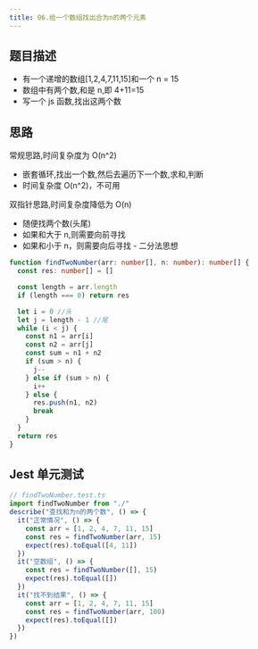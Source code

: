 ```yaml
---
title: 06.给一个数组找出合为n的两个元素
---
```

## 题目描述

- 有一个递增的数组[1,2,4,7,11,15]和一个 n = 15
- 数组中有两个数,和是 n,即 4+11=15
- 写一个 js 函数,找出这两个数

## 思路

常规思路,时间复杂度为 O(n^2)

- 嵌套循环,找出一个数,然后去遍历下一个数,求和,判断
- 时间复杂度 O(n^2)，不可用

双指针思路,时间复杂度降低为 O(n)

- 随便找两个数(头尾)
- 如果和大于 n,则需要向前寻找
- 如果和小于 n，则需要向后寻找 - 二分法思想

```ts
function findTwoNumber(arr: number[], n: number): number[] {
  const res: number[] = []

  const length = arr.length
  if (length === 0) return res

  let i = 0 //头
  let j = length - 1 //尾
  while (i < j) {
    const n1 = arr[i]
    const n2 = arr[j]
    const sum = n1 + n2
    if (sum > n) {
      j--
    } else if (sum > n) {
      i++
    } else {
      res.push(n1, n2)
      break
    }
  }
  return res
}
```

## Jest 单元测试

```ts
// findTwoNumber.test.ts
import findTwoNumber from "./"
describe("查找和为n的两个数", () => {
  it("正常情况", () => {
    const arr = [1, 2, 4, 7, 11, 15]
    const res = findTwoNumber(arr, 15)
    expect(res).toEqual([4, 11])
  })
  it("空数组", () => {
    const res = findTwoNumber([], 15)
    expect(res).toEqual([])
  })
  it("找不到结果", () => {
    const arr = [1, 2, 4, 7, 11, 15]
    const res = findTwoNumber(arr, 100)
    expect(res).toEqual([])
  })
})
```
